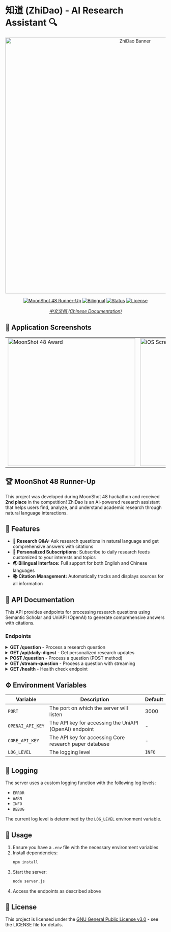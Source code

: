 # 知道 (ZhiDao) - AI Research Assistant 🔍

<div align="center">
  <img src="https://github.com/user-attachments/assets/768f58e6-0e5a-4ecc-a837-721dc2ba4461" alt="ZhiDao Banner" width="800"/>
  
  [![MoonShot 48 Runner-Up](https://img.shields.io/badge/MoonShot%2048-2nd%20Place-silver?style=for-the-badge)](https://github.com/ZigaoWang/ai-search)
  [![Bilingual](https://img.shields.io/badge/Bilingual-English%20%7C%20中文-blue?style=for-the-badge)](https://github.com/ZigaoWang/ai-search)
  [![Status](https://img.shields.io/badge/Status-Active-brightgreen?style=for-the-badge)](https://github.com/ZigaoWang/ai-search)
  [![License](https://img.shields.io/badge/License-GNU%20GPL%20v3-orange?style=for-the-badge)](https://www.gnu.org/licenses/gpl-3.0.en.html)

  *[中文文档 (Chinese Documentation)](README.zh.md)*
</div>

## 📱 Application Screenshots

<div align="center">
  <table>
    <tr>
      <td><img src="https://github.com/user-attachments/assets/e7b2880b-b80d-42ea-9ebf-ca81380c636b" alt="MoonShot 48 Award" width="400"/></td>
      <td><img src="https://github.com/user-attachments/assets/92417291-442f-4e97-bf75-591d1eebc573" alt="iOS Screenshot" width="400"/></td>
    </tr>
  </table>
</div>

## 🏆 MoonShot 48 Runner-Up

This project was developed during MoonShot 48 hackathon and received **2nd place** in the competition! ZhiDao is an AI-powered research assistant that helps users find, analyze, and understand academic research through natural language interactions.

## 🌟 Features

- **🔎 Research Q&A:** Ask research questions in natural language and get comprehensive answers with citations
- **📰 Personalized Subscriptions:** Subscribe to daily research feeds customized to your interests and topics
- **🌏 Bilingual Interface:** Full support for both English and Chinese languages
- **📚 Citation Management:** Automatically tracks and displays sources for all information

## 🚀 API Documentation

This API provides endpoints for processing research questions using Semantic Scholar and UniAPI (OpenAI) to generate comprehensive answers with citations.

### Endpoints

<details>
<summary><strong>GET /question</strong> - Process a research question</summary>

Process a question through the research pipeline.

**Query Parameters:**
- `query` (string): The user question to be processed
- `sse` (boolean, optional): If set to `true`, enables Server-Sent Events (SSE) for real-time updates

**Response:**
- `200 OK`: Returns the result object with the answer and metadata
- `400 Bad Request`: Missing query parameter
- `500 Internal Server Error`: Error processing the request
</details>

<details>
<summary><strong>GET /api/daily-digest</strong> - Get personalized research updates</summary>

Get personalized daily research digests based on subscribed topics.

**Query Parameters:**
- `topics` (string): The topics to receive research updates about
- `userId` (string, optional): User identifier for personalization

**Response:**
- `200 OK`: Returns the personalized research digest
- `400 Bad Request`: Missing topics parameter
- `500 Internal Server Error`: Error generating the digest
</details>

<details>
<summary><strong>POST /question</strong> - Process a question (POST method)</summary>

Process a question through the research pipeline using a POST request.

**Request Body:**
- `query` (string): The user question to be processed

**Response:**
- `200 OK`: Returns the result object with the answer and metadata
- `400 Bad Request`: Missing query in request body
- `500 Internal Server Error`: Error processing the request
</details>

<details>
<summary><strong>GET /stream-question</strong> - Process a question with streaming</summary>

Process a question with streaming updates.

**Query Parameters:**
- `query` (string): The user question to be processed

**Response:**
- `200 OK`: Returns streaming updates and the final result object with the answer and metadata
- `400 Bad Request`: Missing query parameter
- `500 Internal Server Error`: Error processing the request
</details>

<details>
<summary><strong>GET /health</strong> - Health check endpoint</summary>

Health check endpoint to verify the server status.

**Response:**
- `200 OK`: Returns the server status, version, environment, and timestamp
</details>

## ⚙️ Environment Variables

| Variable | Description | Default |
|----------|-------------|---------|
| `PORT` | The port on which the server will listen | 3000 |
| `OPENAI_API_KEY` | The API key for accessing the UniAPI (OpenAI) endpoint | - |
| `CORE_API_KEY` | The API key for accessing Core research paper database | - |
| `LOG_LEVEL` | The logging level | `INFO` |

## 📝 Logging

The server uses a custom logging function with the following log levels:
- `ERROR`
- `WARN`
- `INFO`
- `DEBUG`

The current log level is determined by the `LOG_LEVEL` environment variable.

## 🧰 Usage

1. Ensure you have a `.env` file with the necessary environment variables
2. Install dependencies:
   ```bash
   npm install
   ```
3. Start the server:
   ```bash
   node server.js
   ```
4. Access the endpoints as described above

## 📄 License

This project is licensed under the [GNU General Public License v3.0](https://www.gnu.org/licenses/gpl-3.0.en.html) - see the LICENSE file for details.
